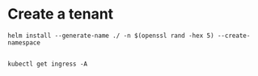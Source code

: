 # Create a tenant

```
helm install --generate-name ./ -n $(openssl rand -hex 5) --create-namespace


kubectl get ingress -A
```